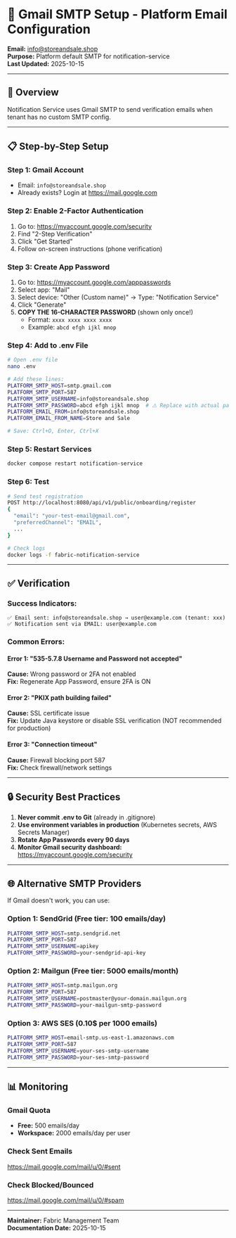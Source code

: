 # 📧 Gmail SMTP Setup - Platform Email Configuration

**Email:** info@storeandsale.shop  
**Purpose:** Platform default SMTP for notification-service  
**Last Updated:** 2025-10-15

---

## 🎯 Overview

Notification Service uses Gmail SMTP to send verification emails when tenant has no custom SMTP config.

---

## 📋 Step-by-Step Setup

### Step 1: Gmail Account
- Email: `info@storeandsale.shop`
- Already exists? Login at https://mail.google.com

### Step 2: Enable 2-Factor Authentication
1. Go to: https://myaccount.google.com/security
2. Find "2-Step Verification"
3. Click "Get Started"
4. Follow on-screen instructions (phone verification)

### Step 3: Create App Password
1. Go to: https://myaccount.google.com/apppasswords
2. Select app: "Mail"
3. Select device: "Other (Custom name)" → Type: "Notification Service"
4. Click "Generate"
5. **COPY THE 16-CHARACTER PASSWORD** (shown only once!)
   - Format: `xxxx xxxx xxxx xxxx`
   - Example: `abcd efgh ijkl mnop`

### Step 4: Add to .env File
```bash
# Open .env file
nano .env

# Add these lines:
PLATFORM_SMTP_HOST=smtp.gmail.com
PLATFORM_SMTP_PORT=587
PLATFORM_SMTP_USERNAME=info@storeandsale.shop
PLATFORM_SMTP_PASSWORD=abcd efgh ijkl mnop  # ⚠️ Replace with actual password!
PLATFORM_EMAIL_FROM=info@storeandsale.shop
PLATFORM_EMAIL_FROM_NAME=Store and Sale

# Save: Ctrl+O, Enter, Ctrl+X
```

### Step 5: Restart Services
```bash
docker compose restart notification-service
```

### Step 6: Test
```bash
# Send test registration
POST http://localhost:8080/api/v1/public/onboarding/register
{
  "email": "your-test-email@gmail.com",
  "preferredChannel": "EMAIL",
  ...
}

# Check logs
docker logs -f fabric-notification-service
```

---

## ✅ Verification

### Success Indicators:
```
✅ Email sent: info@storeandsale.shop → user@example.com (tenant: xxx)
✅ Notification sent via EMAIL: user@example.com
```

### Common Errors:

#### Error 1: "535-5.7.8 Username and Password not accepted"
**Cause:** Wrong password or 2FA not enabled  
**Fix:** Regenerate App Password, ensure 2FA is ON

#### Error 2: "PKIX path building failed"
**Cause:** SSL certificate issue  
**Fix:** Update Java keystore or disable SSL verification (NOT recommended for production)

#### Error 3: "Connection timeout"
**Cause:** Firewall blocking port 587  
**Fix:** Check firewall/network settings

---

## 🔒 Security Best Practices

1. **Never commit .env to Git** (already in .gitignore)
2. **Use environment variables in production** (Kubernetes secrets, AWS Secrets Manager)
3. **Rotate App Passwords every 90 days**
4. **Monitor Gmail security dashboard:** https://myaccount.google.com/security

---

## 🌐 Alternative SMTP Providers

If Gmail doesn't work, you can use:

### Option 1: SendGrid (Free tier: 100 emails/day)
```bash
PLATFORM_SMTP_HOST=smtp.sendgrid.net
PLATFORM_SMTP_PORT=587
PLATFORM_SMTP_USERNAME=apikey
PLATFORM_SMTP_PASSWORD=your-sendgrid-api-key
```

### Option 2: Mailgun (Free tier: 5000 emails/month)
```bash
PLATFORM_SMTP_HOST=smtp.mailgun.org
PLATFORM_SMTP_PORT=587
PLATFORM_SMTP_USERNAME=postmaster@your-domain.mailgun.org
PLATFORM_SMTP_PASSWORD=your-mailgun-smtp-password
```

### Option 3: AWS SES (0.10$ per 1000 emails)
```bash
PLATFORM_SMTP_HOST=email-smtp.us-east-1.amazonaws.com
PLATFORM_SMTP_PORT=587
PLATFORM_SMTP_USERNAME=your-ses-smtp-username
PLATFORM_SMTP_PASSWORD=your-ses-smtp-password
```

---

## 📊 Monitoring

### Gmail Quota
- **Free:** 500 emails/day
- **Workspace:** 2000 emails/day per user

### Check Sent Emails
https://mail.google.com/mail/u/0/#sent

### Check Blocked/Bounced
https://mail.google.com/mail/u/0/#spam

---

**Maintainer:** Fabric Management Team  
**Documentation Date:** 2025-10-15

